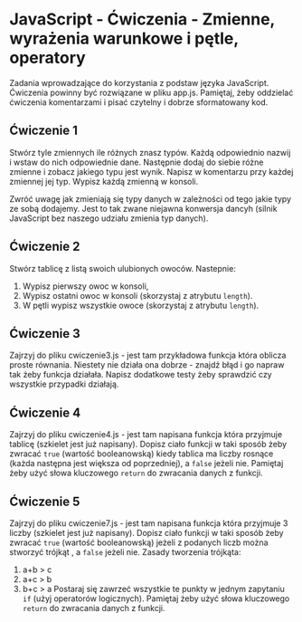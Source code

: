 # JavaScript - Ćwiczenia - Zmienne, wyrażenia warunkowe i pętle, operatory

Zadania wprowadzające do korzystania z podstaw języka JavaScript.
Ćwiczenia powinny być rozwiązane w pliku app.js.
Pamiętaj, żeby oddzielać ćwiczenia komentarzami i pisać czytelny i dobrze sformatowany kod.

## Ćwiczenie 1
Stwórz tyle zmiennych ile różnych znasz typów. Każdą odpowiednio nazwij i wstaw do nich odpowiednie dane. Następnie dodaj do siebie różne zmienne i zobacz jakiego typu jest wynik. Napisz w komentarzu przy każdej zmiennej jej typ.
Wypisz każdą zmienną w konsoli.

Zwróć uwagę jak zmieniają się typy danych w zależności od tego jakie typy ze sobą dodajemy. Jest to tak zwane niejawna konwersja dancyh (silnik JavaScript bez naszego udziału zmienia typ danych).

## Ćwiczenie 2
Stwórz tablicę z listą swoich ulubionych owoców. Nastepnie:
  1. Wypisz pierwszy owoc w konsoli,
  2. Wypisz ostatni owoc w konsoli (skorzystaj z atrybutu ```length```).
  3. W pętli wypisz wszystkie owoce (skorzystaj z atrybutu ```length```).

## Ćwiczenie 3
Zajrzyj do pliku cwiczenie3.js - jest tam przykładowa funkcja która oblicza proste równania. Niestety nie działa ona dobrze - znajdź błąd i go napraw tak żeby funkcja działała.
Napisz dodatkowe testy żeby sprawdzić czy wszystkie przypadki działają.


## Ćwiczenie 4
Zajrzyj do pliku cwiczenie4.js - jest tam napisana funkcja która przyjmuje tablicę (szkielet jest już napisany). Dopisz ciało funkcji w taki sposób żeby zwracać ```true``` (wartość booleanowską) kiedy tablica ma liczby rosnące (każda następna jest większa od poprzedniej), a ```false``` jeżeli nie.
Pamiętaj żeby użyć słowa kluczowego ```return``` do zwracania danych z funkcji.

## Ćwiczenie 5
Zajrzyj do pliku cwiczenie7.js - jest tam napisana funkcja która przyjmuje 3 liczby (szkielet jest już napisany). Dopisz ciało funkcji w taki sposób żeby zwracać ```true``` (wartość booleanowską) jeżeli z podanych liczb można stworzyć trójkąt , a ```false``` jeżeli nie.
Zasady tworzenia trójkąta:
  1. a+b > c
  2. a+c > b
  3. b+c > a
Postaraj się zawrzeć wszystkie te punkty w jednym zapytaniu ```if``` (użyj operatorów logicznych).
Pamiętaj żeby użyć słowa kluczowego ```return``` do zwracania danych z funkcji.
